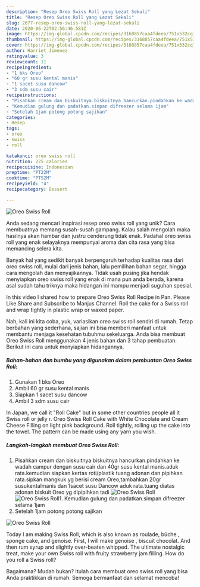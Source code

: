 ```yaml
---
description: "Resep Oreo Swiss Roll yang Lezat Sekali"
title: "Resep Oreo Swiss Roll yang Lezat Sekali"
slug: 2677-resep-oreo-swiss-roll-yang-lezat-sekali
date: 2020-06-22T02:56:46.581Z
image: https://img-global.cpcdn.com/recipes/3168857caa4fdeea/751x532cq70/oreo-swiss-roll-foto-resep-utama.jpg
thumbnail: https://img-global.cpcdn.com/recipes/3168857caa4fdeea/751x532cq70/oreo-swiss-roll-foto-resep-utama.jpg
cover: https://img-global.cpcdn.com/recipes/3168857caa4fdeea/751x532cq70/oreo-swiss-roll-foto-resep-utama.jpg
author: Harriet Jimenez
ratingvalue: 3
reviewcount: 11
recipeingredient:
- "1 bks Oreo"
- "60 gr susu kental manis"
- "1 sacet susu dancow"
- "3 sdm susu cair"
recipeinstructions:
- "Pisahkan cream dan biskuitnya.biskuitnya hancurkan.pindahkan ke wadah campur dengan susu cair dan 40gr susu kental manis.aduk rata.kemudian siapkan kertas roti/plastik tuang adonan dan pipihkan rata.sipkan mangkuk yg berisi cream Oreo,tambahkan 20gr susukentalmanis dan 1sacet susu Dancow aduk rata.tuang diatas adonan biskuit Oreo yg dipipihkan tadi"
- "Kemudian gulung dan padatkan.simpan difreezer selama 1jam"
- "Setelah 1jam potong potong sajikan"
categories:
- Resep
tags:
- oreo
- swiss
- roll

katakunci: oreo swiss roll 
nutrition: 225 calories
recipecuisine: Indonesian
preptime: "PT22M"
cooktime: "PT52M"
recipeyield: "4"
recipecategory: Dessert

---
```



![Oreo Swiss Roll](https://img-global.cpcdn.com/recipes/3168857caa4fdeea/751x532cq70/oreo-swiss-roll-foto-resep-utama.jpg)

Anda sedang mencari inspirasi resep oreo swiss roll yang unik? Cara membuatnya memang susah-susah gampang. Kalau salah mengolah maka hasilnya akan hambar dan justru cenderung tidak enak. Padahal oreo swiss roll yang enak selayaknya mempunyai aroma dan cita rasa yang bisa memancing selera kita.

Banyak hal yang sedikit banyak berpengaruh terhadap kualitas rasa dari oreo swiss roll, mulai dari jenis bahan, lalu pemilihan bahan segar, hingga cara mengolah dan menyajikannya. Tidak usah pusing jika hendak menyiapkan oreo swiss roll yang enak di mana pun anda berada, karena asal sudah tahu triknya maka hidangan ini mampu menjadi suguhan spesial.

In this video I shared how to prepare Oreo Swiss Roll Recipe in Pan. Please Like Share and Subscribe to Manjus Channel. Roll the cake for a Swiss roll and wrap tightly in plastic wrap or waxed paper.


Nah, kali ini kita coba, yuk, variasikan oreo swiss roll sendiri di rumah. Tetap berbahan yang sederhana, sajian ini bisa memberi manfaat untuk membantu menjaga kesehatan tubuhmu sekeluarga. Anda bisa membuat Oreo Swiss Roll menggunakan 4 jenis bahan dan 3 tahap pembuatan. Berikut ini cara untuk menyiapkan hidangannya.

<!--inarticleads1-->

##### Bahan-bahan dan bumbu yang digunakan dalam pembuatan Oreo Swiss Roll:

1. Gunakan 1 bks Oreo
1. Ambil 60 gr susu kental manis
1. Siapkan 1 sacet susu dancow
1. Ambil 3 sdm susu cair


In Japan, we call it &#34;Roll Cake&#34; but in some other countries people all it Swiss roll or jelly r. Oreo Swiss Roll Cake with White Chocolate and Cream Cheese Filling on light pink background. Roll tightly, rolling up the cake into the towel. The pattern can be made using any yarn you wish. 

<!--inarticleads2-->

##### Langkah-langkah membuat Oreo Swiss Roll:

1. Pisahkan cream dan biskuitnya.biskuitnya hancurkan.pindahkan ke wadah campur dengan susu cair dan 40gr susu kental manis.aduk rata.kemudian siapkan kertas roti/plastik tuang adonan dan pipihkan rata.sipkan mangkuk yg berisi cream Oreo,tambahkan 20gr susukentalmanis dan 1sacet susu Dancow aduk rata.tuang diatas adonan biskuit Oreo yg dipipihkan tadi
<img src="//assets-global.cpcdn.com/assets/icons/button_play-2c75c40dde080a61004c1f40b05d8f140eaff45d7e9e6481dc71c63d2e7c4909.png" alt="Oreo Swiss Roll"><img src="//assets-global.cpcdn.com/assets/icons/button_play-2c75c40dde080a61004c1f40b05d8f140eaff45d7e9e6481dc71c63d2e7c4909.png" alt="Oreo Swiss Roll">1. Kemudian gulung dan padatkan.simpan difreezer selama 1jam
1. Setelah 1jam potong potong sajikan
<img src="//assets-global.cpcdn.com/assets/icons/button_play-2c75c40dde080a61004c1f40b05d8f140eaff45d7e9e6481dc71c63d2e7c4909.png" alt="Oreo Swiss Roll">

Today I am making Swiss Roll, which is also known as roulade, bûche , sponge cake, and genoise. First, I will make genoise , biscuit chocolat. And then rum syrup and slightly over-beaten whipped. The ultimate nostalgic treat, make your own Swiss roll with fruity strawberry jam filling. How do you roll a Swiss roll? 

Bagaimana? Mudah bukan? Itulah cara membuat oreo swiss roll yang bisa Anda praktikkan di rumah. Semoga bermanfaat dan selamat mencoba!
